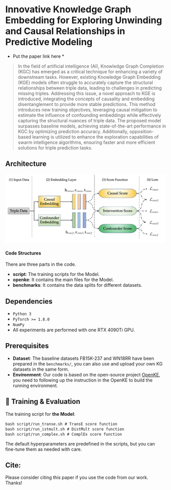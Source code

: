 # Innovative Knowledge Graph Embedding for Exploring Unwinding and Causal Relationships in Predictive Modeling
* Put the paper link here * 

> In the field of artificial intelligence (AI), Knowledge Graph Completion (KGC) has emerged as a critical technique for enhancing a variety of downstream tasks. However, existing Knowledge Graph Embedding (KGE) models often struggle to accurately capture the structural relationships between triple data, leading to challenges in predicting missing triples. Addressing this issue, a novel approach to KGE is introduced, integrating the concepts of causality and embedding disentanglement to provide more stable predictions. This method introduces new training objectives, leveraging causal mitigation to estimate the influence of confounding embeddings while effectively capturing the structural nuances of triple data. The proposed model surpasses baseline models, achieving state-of-the-art performance in KGC by optimizing prediction accuracy. Additionally, opposition-based learning is utilized to enhance the exploration capabilities of swarm intelligence algorithms, ensuring faster and more efficient solutions for triple prediction tasks.

## Architecture
![Model_architecture](figure/model.png)

#### Code Structures
There are three parts in the code.
- **script**: The training scripts for the Model.
- **openke**: It contains the main files for the Model.
- **benchmarks**: It contains the data splits for different datasets.


## Dependencies

- ```Python 3```
- ```PyTorch >= 1.8.0```
- ```NumPy```
- All experiments are performed with one RTX 4090Ti GPU.

## Prerequisites
- **Dataset**: The baseline datasets FB15K-237 and WN18RR have been prepared in the `benchmarks/`, you can also use and upload your own KG datasets in the same form.
- **Environment**: Our code is based on the open-source project [OpenKE](https://github.com/thunlp/OpenKE), you need to following up the instruction in the OpenKE to build the running environment.

## 🚀 Training & Evaluation

The training script for **the Model**:
```shell
bash script/run_transe.sh # TransE score function
bash script/run_istmult.sh # DistMult score function
bash script/run_complex.sh # ComplEx score function
```

The default hyperparameters are predefined in the scripts, but you can fine-tune them as needed with care.

## Cite:
Please consider citing this paper if you use the code from our work.
Thanks!
